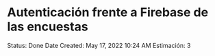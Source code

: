 # Autenticación frente a Firebase de las encuestas

Status: Done
Date Created: May 17, 2022 10:24 AM
Estimación: 3
